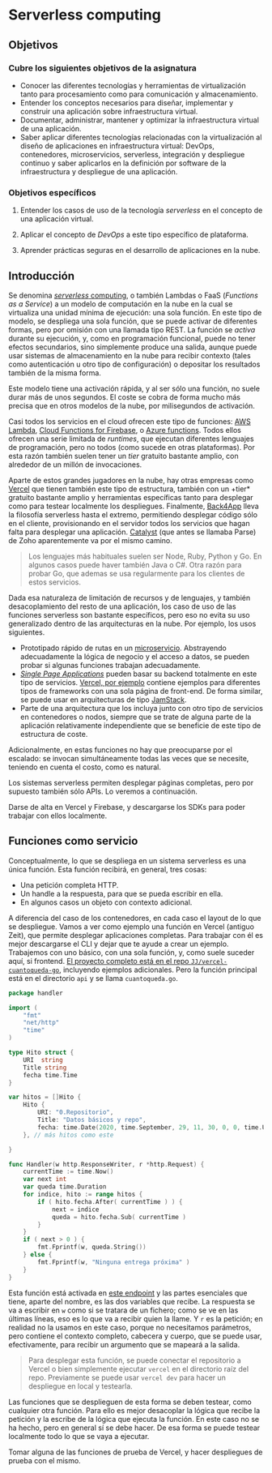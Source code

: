 # Serverless computing

<!--@
prev: Integracion_continua
next: Microservicios
-->

<div class="objetivos" markdown="1">

## Objetivos

### Cubre los siguientes objetivos de la asignatura

- Conocer las diferentes tecnologías y herramientas de virtualización
  tanto para procesamiento como para comunicación y almacenamiento.
- Entender los conceptos necesarios para diseñar, implementar y
  construir una aplicación sobre infraestructura virtual.
- Documentar, administrar, mantener y optimizar la infraestructura
  virtual de una aplicación.
- Saber aplicar diferentes tecnologías relacionadas con la
  virtualización al diseño de aplicaciones en infraestructura virtual:
  DevOps, contenedores, microservicios, serverless, integración y
  despliegue continuo y saber aplicarlos en la definición por software
  de la infraestructura y despliegue de una aplicación.

### Objetivos específicos

1. Entender los casos de uso de la tecnología *serverless* en el
   concepto de una aplicación virtual.

2. Aplicar el concepto de *DevOps* a este tipo específico de plataforma.

3. Aprender prácticas seguras en el desarrollo de aplicaciones en la nube.

</div>

## Introducción

Se denomina
[*serverless* computing](https://en.wikipedia.org/wiki/Serverless_computing),
o también Lambdas o FaaS (*Functions as a Service*) a un modelo de
computación en la nube en la cual se virtualiza una unidad mínima de
ejecución: una sola función. En este tipo de modelo, se despliega una
sola función, que se puede activar de diferentes formas, pero por
omisión con una llamada tipo REST. La función se *activa* durante su
ejecución, y, como en programación funcional, puede no tener efectos
secundarios, sino simplemente produce una salida, aunque puede usar
sistemas de almacenamiento en la nube para recibir contexto (tales
como autenticación u otro tipo de configuración) o depositar los
resultados también de la misma forma.

Este modelo tiene una activación rápida, y al ser sólo una función, no
suele durar más de unos segundos. El coste se cobra de forma mucho más
precisa que en otros modelos de la nube, por milisegundos de
activación.

Casi todos los servicios en el cloud ofrecen este tipo de funciones:
[AWS Lambda](https://aws.amazon.com/es/lambda/),
[Cloud Functions for Firebase](https://firebase.google.com/docs/functions),
o
[Azure functions](https://azure.microsoft.com/es-es/services/functions). Todos
ellos ofrecen una serie limitada de *runtimes*, que ejecutan
diferentes lenguajes de programación, pero no todos (como sucede en
otras plataformas). Por esta razón también suelen tener un *tier*
gratuito bastante amplio, con alrededor de un millón de invocaciones.

Aparte de estos grandes jugadores en la nube, hay otras empresas
como [Vercel](https://vercel.com) que tienen también este tipo de
estructura, también con un +tier* gratuito bastante amplio y
herramientas específicas tanto para desplegar como para testear
localmente los
despliegues. Finalmente, [Back4App](https://back4app.com) lleva la
filosofía serverless hasta el extremo, permitiendo desplegar código
sólo en el cliente, provisionando en el servidor todos los servicios
que hagan falta para desplegar una
aplicación. [Catalyst](https://www.zoho.com/catalyst/use-cases.html)
(que antes se llamaba Parse) de Zoho aparentemente va por el mismo
camino.

> Los lenguajes más habituales suelen ser Node, Ruby, Python y Go. En
> algunos casos puede haver también Java o C#. Otra razón para probar
> Go, que ademas se usa regularmente para los clientes de estos
> servicios.

Dada esa naturaleza de limitación de recursos y de lenguajes, y
también desacoplamiento del resto de una aplicación, los caso de uso
de las funciones serverless son bastante específicos, pero eso no
evita su uso generalizado dentro de las arquitecturas en la nube. Por
ejemplo, los usos siguientes.
- Prototipado rápido de rutas en
  un [microservicio](Microservicios.md). Abstrayendo adecuadamente la
  lógica de negocio y el acceso a datos, se pueden probar si algunas
  funciones trabajan adecuadamente.
- [*Single Page Applications*](https://es.wikipedia.org/wiki/Single-page_application)
  pueden basar su backend totalmente en este tipo de
  servicios.
  [Vercel, por ejemplo](https://vercel.com/guides/deploying-react-with-vercel-cra)
  contiene ejemplos para diferentes tipos de frameworks con una sola
  página de front-end. De forma similar, se puede usar en
  arquitecturas de tipo [JamStack](https://jamstack.org/).
- Parte de una arquitectura que los incluya junto con otro tipo de
  servicios en contenedores o nodos, siempre que se trate de alguna
  parte de la aplicación relativamente independiente que se beneficie
  de este tipo de estructura de coste.

Adicionalmente, en estas funciones no hay que preocuparse por el
escalado: se invocan simultáneamente todas las veces que se necesite,
teniendo en cuenta el costo, como es natural.

Los sistemas serverless permiten desplegar páginas completas, pero por
supuesto también sólo APIs. Lo veremos a continuación.

<div class='ejercicios' markdown="1">

Darse de alta en Vercel y Firebase, y descargarse los SDKs para poder
trabajar con ellos localmente.

</div>

## Funciones como servicio

Conceptualmente, lo que se despliega en un sistema serverless es una
única función. Esta función recibirá, en general, tres cosas:

- Una petición completa HTTP.
- Un handle a la respuesta, para que se pueda escribir en ella.
- En algunos casos un objeto con contexto adicional.

A diferencia del caso de los contenedores, en cada caso el layout de
lo que se despliegue. Vamos a ver como ejemplo una función en Vercel
(antiguo Zeit), que permite desplegar aplicaciones completas. Para
trabajar con él es mejor descargarse el CLI y dejar que te ayude a
crear un ejemplo. Trabajemos con uno básico, con una sola función, y,
como suele suceder aquí, si frontend. [El proyecto completo está en el
repo `JJ/vercel-cuantoqueda-go`](https://github.com/JJ/vercel-cuantoqueda-go/),
incluyendo ejemplos adicionales. Pero la función principal está en el
directorio `api` y se llama `cuantoqueda.go`.

```go
package handler

import (
    "fmt"
    "net/http"
    "time"
)

type Hito struct {
	URI  string
	Title string
	fecha time.Time
}

var hitos = []Hito {
	Hito {
		URI: "0.Repositorio",
		Title: "Datos básicos y repo",
		fecha: time.Date(2020, time.September, 29, 11, 30, 0, 0, time.UTC),
	}, // más hitos como este

}

func Handler(w http.ResponseWriter, r *http.Request) {
	currentTime := time.Now()
	var next int
	var queda time.Duration
	for indice, hito := range hitos {
		if ( hito.fecha.After( currentTime ) ) {
			next = indice
			queda = hito.fecha.Sub( currentTime )
		}
	}
	if ( next > 0 ) {
		fmt.Fprintf(w, queda.String())
	} else {
		fmt.Fprintf(w, "Ninguna entrega próxima" )
	}
}
```

Esta función está activada
en
[este endpoint](https://vercel-cuantoqueda-go.jjmerelo.vercel.app/api/cuantoqueda)
y las partes esenciales que tiene, aparte del nombre, es las dos
variables que recibe. La respuesta se va a escribir en `w` como si se
tratara de un fichero; como se ve en las últimas líneas, eso es lo que
va a recibir quien la llame. Y `r` es la petición; en realidad no la
usamos en este caso, porque no necesitamos parámetros, pero contiene
el contexto completo, cabecera y cuerpo, que se puede usar,
efectivamente, para recibir un argumento que se mapeará a la salida.

> Para desplegar esta función, se puede conectar el repositorio a
> Vercel o bien simplemente ejecutar `vercel` en el directorio raíz
> del repo. Previamente se puede usar `vercel dev` para hacer un
> despliegue en local y testearla.

Las funciones que se desplieguen de esta forma se deben testear, como
cualquier otra función. Para ello es mejor desacoplar la lógica que
recibe la petición y la escribe de la lógica que ejecuta la
función. En este caso no se ha hecho, pero en general sí se debe
hacer. De esa forma se puede testear localmente todo lo que se vaya a
ejecutar.

<div class='ejercicios' markdown="1">

Tomar alguna de las funciones de prueba de Vercel, y hacer despliegues
de prueba con el mismo.

</div>
